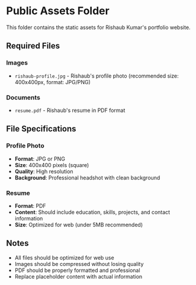 # Public Assets Folder

This folder contains the static assets for Rishaub Kumar's portfolio website.

## Required Files

### Images
- `rishaub-profile.jpg` - Rishaub's profile photo (recommended size: 400x400px, format: JPG/PNG)

### Documents
- `resume.pdf` - Rishaub's resume in PDF format

## File Specifications

### Profile Photo
- **Format**: JPG or PNG
- **Size**: 400x400 pixels (square)
- **Quality**: High resolution
- **Background**: Professional headshot with clean background

### Resume
- **Format**: PDF
- **Content**: Should include education, skills, projects, and contact information
- **Size**: Optimized for web (under 5MB recommended)

## Notes
- All files should be optimized for web use
- Images should be compressed without losing quality
- PDF should be properly formatted and professional
- Replace placeholder content with actual information 
